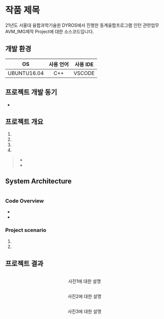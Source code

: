# 작품 제목

21년도 서울대 융합과학기술원 DYROS에서 진행한 동계융합프로그램 인턴 관련업무 AVM_IMG제작 Project에 대한 소스코드입니다.  

## 개발 환경
|OS|사용 언어|사용 IDE|
|:---:|:---:|:---:|
| UBUNTU16.04|C++ |VSCODE |

## 프로젝트 개발 동기

-  

## 프로젝트 개요
1.   
2.  
3.  
4. 
> - 
> - 

## System Architecture
<p align="center"><img src=" " width="600px"></p>  


### Code Overview  
- 
-

### Project scenario

1. 
2. 


## 프로젝트 결과

<p align="center"><img src=" " width="500px"></p>  
<p align="center"> 사진1에 대한 설명 </p>  

<p align="center"><img src=" " width="500px"></p>  
<p align="center"> 사진2에 대한 설명 </p>  

<p align="center"><img src=" " width="500px"></p>  
<p align="center"> 사진3에 대한 설명 </p>  

